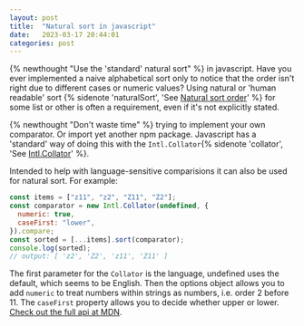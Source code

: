 ```yaml
---
layout: post
title:  "Natural sort in javascript"
date:   2023-03-17 20:44:01
categories: post
---
```

{% newthought "Use the 'standard' natural sort" %} in javascript.<!--more--> Have you ever implemented a naive alphabetical sort only to notice that the order isn't right due to different cases or numeric values? Using natural or 'human readable' sort {% sidenote 'naturalSort', 'See [Natural sort order](https://en.wikipedia.org/wiki/Natural_sort_order)' %} for some list or other is often a requirement, even if it's not explicitly stated.

{% newthought "Don't waste time" %} trying to implement your own comparator. Or import yet another npm package. Javascript has a 'standard' way of doing this with the `Intl.Collator`{% sidenote 'collator', 'See [Intl.Collator](https://developer.mozilla.org/en-US/docs/Web/JavaScript/Reference/Global_Objects/Intl/Collator)' %}.

Intended to help with language-sensitive comparisions it can also be used for natural sort. For example:

```javascript
const items = ["z11", "z2", "Z11", "Z2"];
const comparator = new Intl.Collator(undefined, {
  numeric: true,
  caseFirst: "lower",
}).compare;
const sorted = [...items].sort(comparator);
console.log(sorted);
// output: [ 'z2', 'Z2', 'z11', 'Z11' ]
```
The first parameter for the `Collator` is the language, undefined uses the default, which seems to be English. Then the options object allows you to add `numeric` to treat numbers within strings as numbers, i.e. order 2 before 11. The `caseFirst` property allows you to decide whether upper or lower. [Check out the full api at MDN](https://developer.mozilla.org/en-US/docs/Web/JavaScript/Reference/Global_Objects/Intl/Collator/Collator).